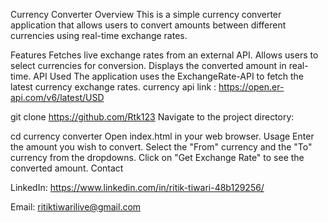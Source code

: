 Currency Converter
Overview
This is a simple currency converter application that allows users to convert amounts between different currencies using real-time exchange rates.

Features
Fetches live exchange rates from an external API.
Allows users to select currencies for conversion.
Displays the converted amount in real-time.
API Used
The application uses the ExchangeRate-API to fetch the latest currency exchange rates.
currency api link : https://open.er-api.com/v6/latest/USD



git clone https://github.com/Rtk123
Navigate to the project directory:


cd currency converter
Open index.html in your web browser.
Usage
Enter the amount you wish to convert.
Select the "From" currency and the "To" currency from the dropdowns.
Click on "Get Exchange Rate" to see the converted amount.
Contact

LinkedIn: https://www.linkedin.com/in/ritik-tiwari-48b129256/

Email: ritiktiwarilive@gmail.com
